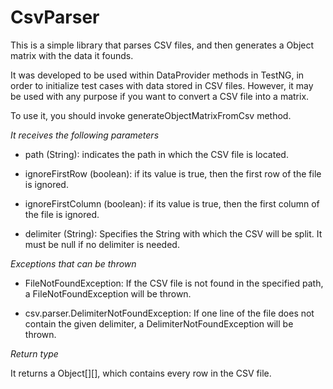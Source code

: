 # CsvParser

This is a simple library that parses CSV files, and then generates a Object matrix with the data it founds. 

It was developed to be used within DataProvider methods in TestNG, in order to initialize test cases with data stored in CSV files. However, it may be used with any purpose if you want to convert a CSV file into a matrix.

To use it, you should invoke generateObjectMatrixFromCsv method. 

*It receives the following parameters*

- path (String): indicates the path in which the CSV file is located.

- ignoreFirstRow (boolean): if its value is true, then the first row of the file is ignored.

- ignoreFirstColumn (boolean): if its value is true, then the first column of the file is ignored.

- delimiter (String): Specifies the String with which the CSV will be split. It must be null if no delimiter is needed.

*Exceptions that can be thrown*

- FileNotFoundException: If the CSV file is not found in the specified path, a FileNotFoundException will be thrown.

- csv.parser.DelimiterNotFoundException: If one line of the file does not contain the given delimiter, a DelimiterNotFoundException will be thrown.

*Return type*

It returns a Object[][], which contains every row in the CSV file.

